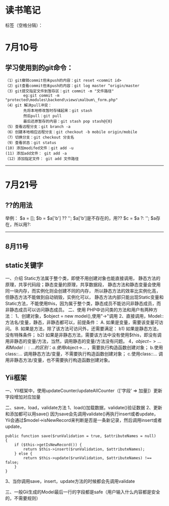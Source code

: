 ﻿# 读书笔记

标签（空格分隔）： 

7月10号
=====

学习使用到的git命令：
------------

    （1）git撤销commit但未push的内容：git reset <commit id>
    （2）git查看commit但未push的内容：git log master ^origin/master
    （3）git提交指定文件到暂存区：git commit -m "文件路径"
            eg:git commit -m "protected\modules\backend\views\malbum\_form.php"
    （4）git 解决pull冲突：
            先将本地修改暂时存储起来：git stash
            然后pull：git pull
            最后还原暂存的内容：git stash pop stash@{0}
    （5）查看远程分支：git branch -a
    （6）创建本地相应远程分支：git checkout -b mobile origin/mobile
    （7）切换分支：git checkout 分支名
    （9）查看状态：git status
    (10) 添加modifed文件：git add -u
    (11) 添加add文件： git add -a
    （12）添加指定文件： git add 文件路径

----------

7月21号
=====

??的用法
------------
举例：
$a = [];
$b = $a['b'] ?? '';
$a['b']是不存在的，用??
$c = $a ?: '';
$a存在，所以用?:

----------
8月11号
----------

static关键字
---------
一、介绍
Static方法属于整个类，即使不用创建对象也能直接调用，
静态方法的原理，共享代码段；静态变量的原理，共享数据段，
静态方法和静态变量会使用同一块内存，而实例化则会创建不同的内存，
所以静态方法的效率比实例化高，但静态方法不能做到自动销毁，实例化可以，
静态方法内部只能出现Static变量和Static方法，不能使用this，因为属于整个类，静态成员不能访问非静态成员，而非静态成员可以访问静态成员。
二、使用
PHP中访问类的方法和用户有两种方法：
1、创建对象，$object = new model(),使用"->"调用
2、直接调用，Model::方法名/变量，静态，非静态都可以，前提条件：
A. 如果是变量，需要该变量可访问。
B. 如果是方法，除了该方法可访问外，还需要满足：
b1) 如果是静态方法，没有特殊条件；
b2) 如果是非静态方法，需要该方法中没有使用$this，即没有调用非静态的变量/方法，当然，调用静态的变量/方法没有问题。 
4，$object->… 和Model::…的区别：
a.使用$object->… ，需要执行构造函数创建对象；
b.使用class::… 调用静态方法/变量，不需要执行构造函数创建对象；
c.使用class::… 调用非静态方法/变量，也不需要执行构造函数创建对象。

Yii框架
-----
一、YII框架中，使用updateCounter/updateAllCounter（['字段' => 加量]）更新字段增加对应加量

二、save，load，validate方法
1、load()加载数据，validate()验证数据
2、更新和添加都可以用save()
因为save会先调用validate()再执行insert或者update，
Yii会通过$model->isNewRecord来判断是否是一条新记录，然后调用insert或者update，

    public function save($runValidation = true, $attributeNames = null)
    {
        if ($this->getIsNewRecord()) {
            return $this->insert($runValidation, $attributeNames);
        } else {
            return $this->update($runValidation, $attributeNames) !== false;
        }
    }

3、当你调用save，insert，update方法的时候都会先调用validate

三、一般Gii生成的Model最后一行的字段都是safe（用户输入什么内容都是安全的，不需要规则）

